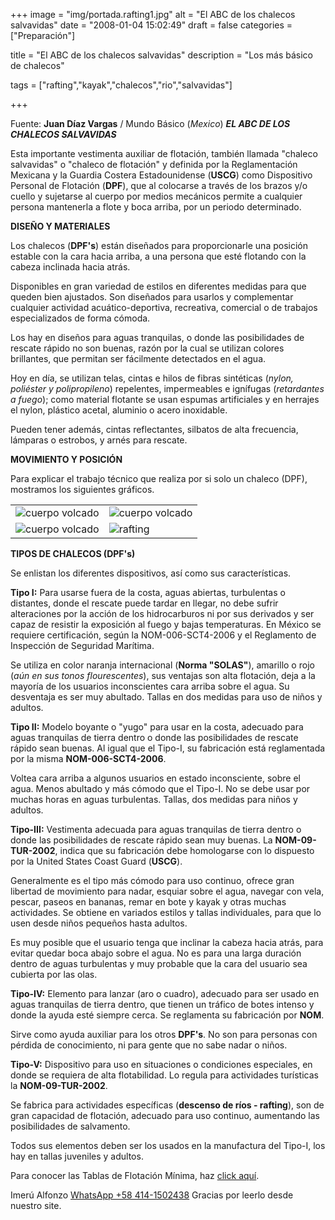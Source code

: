 +++
image = "img/portada.rafting1.jpg" 
alt = "El ABC de los chalecos salvavidas" 
date = "2008-01-04 15:02:49"
draft = false 
categories = ["Preparación"] 

title = "El ABC de los chalecos salvavidas" 
description = "Los más básico de chalecos" 

tags = ["rafting","kayak","chalecos","rio","salvavidas"]

+++


Fuente:  **Juan Dí­az Vargas** / Mundo Básico (*Mexico*) ***EL  ABC  DE  LOS  CHALECOS  SALVAVIDAS***

Esta importante vestimenta auxiliar de flotación, también llamada "chaleco salvavidas" o "chaleco de flotación" y definida por la Reglamentación Mexicana y la Guardia Costera Estadounidense (**USCG**) como Dispositivo Personal de Flotación (**DPF**), que al colocarse a través de los brazos y/o cuello y sujetarse al cuerpo por medios mecánicos permite a cualquier persona mantenerla a flote y boca arriba, por un periodo determinado.


**DISEÑO Y MATERIALES**

Los chalecos (**DPF's**) están diseñados para proporcionarle una posición estable con la cara hacia arriba, a una persona que esté flotando con la cabeza inclinada hacia atrás.

Disponibles en gran variedad de estilos  en diferentes medidas para que queden bien ajustados. Son diseñados para usarlos y complementar  cualquier actividad acuático-deportiva, recreativa, comercial o de trabajos especializados de forma cómoda.

Los hay en diseños para aguas tranquilas, o donde las posibilidades de rescate rápido no son buenas, razón por la cual se utilizan colores brillantes, que permitan ser fácilmente detectados en el agua.

Hoy en dí­a, se utilizan telas, cintas e hilos de fibras sintéticas (*nylon, poliéster y polipropileno*) repelentes, impermeables e igní­fugas (*retardantes a fuego*); como material flotante se usan espumas artificiales y en herrajes el nylon, plástico acetal, aluminio o acero inoxidable.

Pueden tener además, cintas reflectantes, silbatos de alta frecuencia, lámparas o estrobos, y arnés para rescate. 


**MOVIMIENTO Y POSICIÓN**

Para explicar el trabajo técnico que realiza por si solo un chaleco (DPF), mostramos los siguientes gráficos.

|   |   | 
|---|---| 
|![cuerpo volcado](/img/chalecos2.jpg)|![cuerpo volcado](/img/chalecos3.jpg)| 
|![cuerpo volcado](/img/chalecos4.jpg)|![rafting](/img/rafting3.jpg "Indispensable herramienta")|

**TIPOS DE CHALECOS (DPF's)**

Se enlistan los diferentes dispositivos, así­ como sus caracterí­sticas.

**Tipo I:** Para usarse fuera de la costa, aguas abiertas, turbulentas o distantes, donde el rescate puede tardar en llegar, no debe sufrir alteraciones por la acción de los hidrocarburos ni por sus derivados y ser capaz de resistir la exposición al fuego y bajas temperaturas. En México se requiere certificación, según la NOM-006-SCT4-2006 y el Reglamento de Inspección de Seguridad Marí­tima.

Se utiliza  en color naranja internacional (**Norma "SOLAS"**), amarillo o rojo (*aún en sus tonos flourescentes*), sus ventajas son alta flotación, deja a la mayorí­a de los usuarios inconscientes cara arriba sobre el agua. Su desventaja es ser muy abultado. Tallas en dos medidas para uso de niños y adultos.

**Tipo II:** Modelo boyante o "yugo" para usar en la costa, adecuado para aguas tranquilas de tierra dentro o donde las posibilidades de rescate rápido sean buenas. Al igual que el Tipo-I, su fabricación está reglamentada por la misma **NOM-006-SCT4-2006**.

Voltea cara arriba a algunos usuarios en estado inconsciente, sobre el agua. Menos abultado y más cómodo que el Tipo-I. No se debe usar por muchas horas en aguas turbulentas. Tallas, dos medidas para niños y adultos.

**Tipo-III:** Vestimenta adecuada para aguas tranquilas de tierra dentro o donde las posibilidades de rescate rápido sean muy buenas. La **NOM-09-TUR-2002**, indica que su fabricación debe homologarse con lo dispuesto por la United States Coast Guard (**USCG**).

Generalmente es el tipo más cómodo para uso continuo, ofrece gran libertad de movimiento para nadar, esquiar sobre el agua, navegar con vela, pescar, paseos en bananas, remar en bote y kayak y otras muchas actividades. Se obtiene en variados estilos y tallas individuales, para que lo usen desde niños pequeños hasta adultos.

Es muy posible que el usuario tenga que inclinar la cabeza hacia atrás, para evitar quedar boca abajo sobre el agua. No es para una larga duración dentro de aguas turbulentas y muy probable que la cara del usuario sea cubierta por las olas.

**Tipo-IV:** Elemento para lanzar (aro o cuadro), adecuado para ser usado en aguas tranquilas de tierra dentro, que tienen un tráfico de botes intenso y donde la ayuda esté siempre cerca. Se reglamenta su fabricación por **NOM**.

Sirve como ayuda auxiliar para los otros **DPF's**. No son para personas con pérdida de conocimiento, ni para gente que no sabe nadar o niños.

**Tipo-V:** Dispositivo para uso en situaciones o condiciones especiales, en donde se requiera de alta flotabilidad. Lo regula para actividades turí­sticas la **NOM-09-TUR-2002**.

Se fabrica para actividades especí­ficas (**descenso de rí­os - rafting**), son de gran capacidad de flotación, adecuado para uso continuo, aumentando las posibilidades de salvamento.

Todos sus elementos deben ser los usados en la manufactura del Tipo-I, los hay en tallas juveniles y adultos.

Para conocer las Tablas de Flotación Mí­nima, haz [click aquí­](/post/chalecos-salvavidas-tabla-de-flotacion-minima/).

Imerú Alfonzo [WhatsApp +58 414-1502438](https://wa.me/584141502438)
Gracias por leerlo desde nuestro site.
